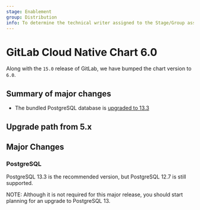 ```yaml
---
stage: Enablement
group: Distribution
info: To determine the technical writer assigned to the Stage/Group associated with this page, see https://about.gitlab.com/handbook/engineering/ux/technical-writing/#designated-technical-writers
---
```


# GitLab Cloud Native Chart 6.0

Along with the `15.0` release of GitLab, we have bumped the chart version to `6.0`.

## Summary of major changes

- The bundled PostgreSQL database is [upgraded to 13.3](#postgresql)

## Upgrade path from 5.x

## Major Changes

### PostgreSQL

PostgreSQL 13.3 is the recommended version, but PostgreSQL 12.7 is still
supported.

NOTE:
Although it is not required for this major release, you should
start planning for an upgrade to PostgreSQL 13.
